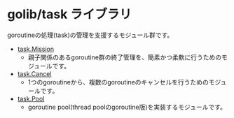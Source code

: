 # golib/task ライブラリ

goroutineの処理(task)の管理を支援するモジュール群です。

* [task.Mission](Mission.md)
    * 親子関係のあるgoroutine群の終了管理を、簡素かつ柔軟に行うためのモジュールです。
* [task.Cancel](Cancel.md)
    * 1つのgoroutineから、複数のgoroutineのキャンセルを行うためのモジュールです。
* [task.Pool](Pool.md)
    * goroutine pool(thread poolのgoroutine版)を実装するモジュールです。

